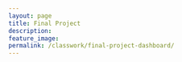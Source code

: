 ```yaml
---
layout: page
title: Final Project
description: 
feature_image: 
permalink: /classwork/final-project-dashboard/
---
```

